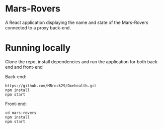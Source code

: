 # Mars-Rovers

A React application displaying the name and state of the Mars-Rovers connected to a proxy back-end.  

# Running locally

Clone the repo, install dependencies and run the application for both back-end and front-end

Back-end: 

```
https://github.com/MBrock29/Oxehealth.git
npm install
npm start
```

Front-end:

```
cd mars-rovers
npm install
npm start
```